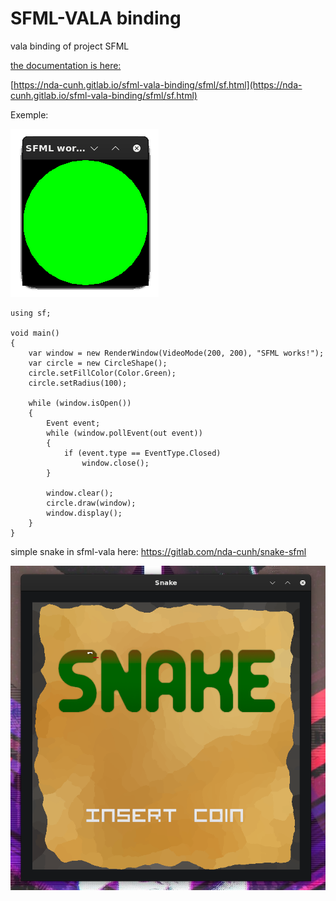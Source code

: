 # SFML-VALA binding

vala binding of project SFML

[the documentation is here:](https://nda-cunh.gitlab.io/sfml-vala-binding/sfml/sf.html)

[https://nda-cunh.gitlab.io/sfml-vala-binding/sfml/sf.html](https://nda-cunh.gitlab.io/sfml-vala-binding/sfml/sf.html)

Exemple:

<img src="readme/sfml.png">

```vala
using sf;

void main()
{
    var window = new RenderWindow(VideoMode(200, 200), "SFML works!");
    var circle = new CircleShape();
    circle.setFillColor(Color.Green);
    circle.setRadius(100);

    while (window.isOpen())
    {
        Event event;
        while (window.pollEvent(out event))
        {
            if (event.type == EventType.Closed)
                window.close();
        }

        window.clear();
        circle.draw(window);
        window.display();
    }
}
```


simple snake in sfml-vala here:
https://gitlab.com/nda-cunh/snake-sfml

<img src="readme/snake.png">
